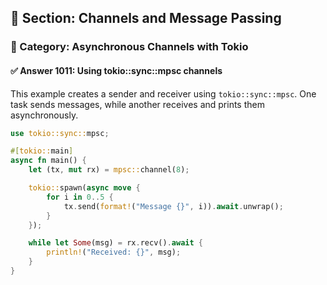 ## 📘 Section: Channels and Message Passing
### 🔹 Category: Asynchronous Channels with Tokio
#### ✅ Answer 1011: Using tokio::sync::mpsc channels

This example creates a sender and receiver using `tokio::sync::mpsc`. One task sends messages, while another receives and prints them asynchronously.

```rust
use tokio::sync::mpsc;

#[tokio::main]
async fn main() {
    let (tx, mut rx) = mpsc::channel(8);

    tokio::spawn(async move {
        for i in 0..5 {
            tx.send(format!("Message {}", i)).await.unwrap();
        }
    });

    while let Some(msg) = rx.recv().await {
        println!("Received: {}", msg);
    }
}
```
